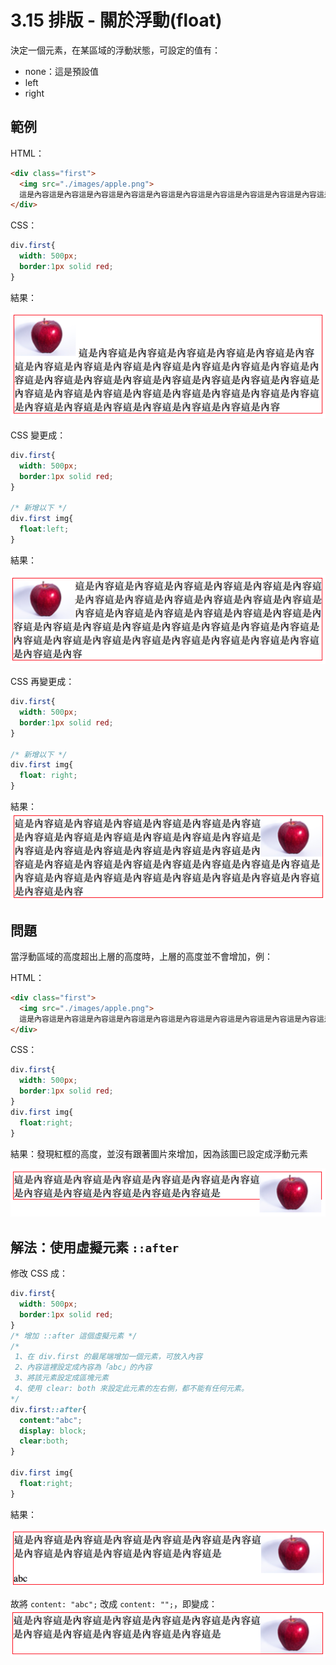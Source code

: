 # 3.15 排版 - 關於浮動\(float\)

決定一個元素，在某區域的浮動狀態，可設定的值有：

* none：這是預設值
* left
* right

## 範例

HTML：

```html
<div class="first">
  <img src="./images/apple.png">
  這是內容這是內容這是內容這是內容這是內容這是內容這是內容這是內容這是內容這是內容這是內容這是內容這是內容這是內容這是內容這是內容這是內容這是內容
</div>
```

CSS：

```css
div.first{
  width: 500px;
  border:1px solid red;
}
```

結果：

![](/assets/float1.png)

CSS 變更成：

```css
div.first{
  width: 500px;
  border:1px solid red;
}

/* 新增以下 */
div.first img{
  float:left;
}
```

結果：

![](/assets/float2.png)

CSS 再變更成：

```css
div.first{
  width: 500px;
  border:1px solid red;
}

/* 新增以下 */
div.first img{
  float: right;
}
```

結果：![](/assets/float3.png)

## 問題

當浮動區域的高度超出上層的高度時，上層的高度並不會增加，例：

HTML：

```html
<div class="first">
  <img src="./images/apple.png">
  這是內容這是內容這是內容這是內容這是內容這是內容這是內容這是內容這是內容這是內容這是內容這是
</div>
```

CSS：

```css
div.first{
  width: 500px;
  border:1px solid red;
}
div.first img{
  float:right;
}
```

結果：發現紅框的高度，並沒有跟著圖片來增加，因為該圖已設定成浮動元素

![](/assets/flaot4.png)

## 解法：使用虛擬元素 `::after`

修改 CSS 成：

```css
div.first{
  width: 500px;
  border:1px solid red;
}
/* 增加 ::after 這個虛擬元素 */
/*
 1、在 div.first 的最尾端增加一個元素，可放入內容
 2、內容這裡設定成內容為「abc」的內容
 3、將該元素設定成區塊元素
 4、使用 clear: both 來設定此元素的左右側，都不能有任何元素。
*/
div.first::after{
  content:"abc";
  display: block;
  clear:both;
}

div.first img{
  float:right;
}
```

結果：

![](/assets/float6.png)

故將 `content: "abc";` 改成 `content: "";`，即變成：![](/assets/float5.png)

